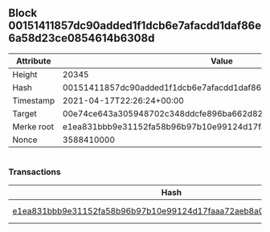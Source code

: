 ## Block 00151411857dc90added1f1dcb6e7afacdd1daf86e6a58d23ce0854614b6308d

Attribute | Value
--- | ---
Height | 20345
Hash | 00151411857dc90added1f1dcb6e7afacdd1daf86e6a58d23ce0854614b6308d
Timestamp | 2021-04-17T22:26:24+00:00
Target | 00e74ce643a305948702c348ddcfe896ba662d82c1a228faf4ad12250f07334e
Merke root | e1ea831bbb9e31152fa58b96b97b10e99124d17faaa72aeb8a0621a2d8139122
Nonce | 3588410000

```

```

### Transactions

Hash | Amount
--- | ---
[e1ea831bbb9e31152fa58b96b97b10e99124d17faaa72aeb8a0621a2d8139122](e1ea831bbb9e31152fa58b96b97b10e99124d17faaa72aeb8a0621a2d8139122.md) | 10.00000000 SKEPTI 
